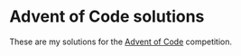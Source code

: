 # Advent of Code solutions

These are my solutions for the [Advent of Code](https://adventofcode.com) competition.
